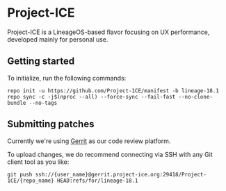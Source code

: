 Project-ICE
===========

Project-ICE is a LineageOS-based flavor focusing on UX performance, developed mainly for personal use.

Getting started
---------------

To initialize, run the following commands:

```
repo init -u https://github.com/Project-1CE/manifest -b lineage-18.1
repo sync -c -j$(nproc --all) --force-sync --fail-fast --no-clone-bundle --no-tags
```

Submitting patches
------------------

Currently we're using [Gerrit](https://review.project-ice.org/) as our code review platform.

To upload changes, we do recommend connecting via SSH with any Git client tool as you like:
```
git push ssh://{user_name}@gerrit.project-ice.org:29418/Project-1CE/{repo_name} HEAD:refs/for/lineage-18.1
```
